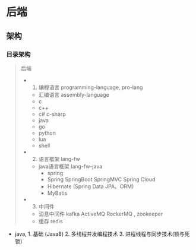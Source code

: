 # 后端

## 架构

### 目录架构

> 后端
>
>   - 01. 编程语言      programming-language, pro-lang
>     - 汇编语言            assembly-language
>     - c
>     - c++
>     - c#                  c-sharp
>     - java
>     - go
>     - python
>     - lua
>     - shell
>   - 02. 语言框架      lang-fw
>     - java语言框架      lang-fw-java
>       - spring
>       - Spring SpringBoot SpringMVC Spring Cloud
>       - Hibernate (Spring Data JPA、ORM)
>       - MyBatis
>   - 03. 中间件
>       - 消息中间件 kafka ActiveMQ RockerMQ , zookeeper
>       - 缓存 redis

- java, 1. 基础 (Java8) 2. 多线程并发编程技术 3. 进程线程与同步技术(锁与死锁)

